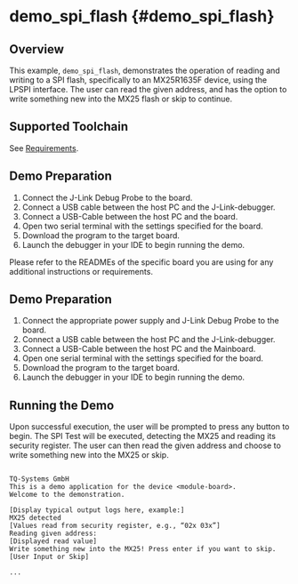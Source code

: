 demo_spi_flash {#demo_spi_flash}
==============

## Overview
This example, `demo_spi_flash`, demonstrates the operation of reading and writing to a SPI flash, specifically to an MX25R1635F device, using the LPSPI interface. The user can read the given address, and has the option to write something new into the MX25 flash or skip to continue.

## Supported Toolchain
See [Requirements](../../README.md#requirements).

## Demo Preparation
1. Connect the J-Link Debug Probe to the board.
2. Connect a USB cable between the host PC and the J-Link-debugger.
3. Connect a USB-Cable between the host PC and the board.
4. Open two serial terminal with the settings specified for the board.
5. Download the program to the target board.
6. Launch the debugger in your IDE to begin running the demo.

Please refer to the READMEs of the specific board you are using for any additional instructions or requirements.

## Demo Preparation
1. Connect the appropriate power supply and J-Link Debug Probe to the board.
2. Connect a USB cable between the host PC and the J-Link-debugger.
3. Connect a USB-Cable between the host PC and the Mainboard.
4. Open one serial terminal with the settings specified for the board.
5. Download the program to the target board.
6. Launch the debugger in your IDE to begin running the demo.

## Running the Demo
Upon successful execution, the user will be prompted to press any button to begin. The SPI Test will be executed, detecting the MX25 and reading its security register. The user can then read the given address and choose to write something new into the MX25 or skip.

```

TQ-Systems GmbH
This is a demo application for the device <module-board>.
Welcome to the demonstration.

[Display typical output logs here, example:]
MX25 detected
[Values read from security register, e.g., “02x 03x”]
Reading given address:
[Displayed read value]
Write something new into the MX25! Press enter if you want to skip.
[User Input or Skip]

...

```
